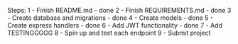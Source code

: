 Steps: 
    1 - Finish README.md - done
    2 - Finish REQUIREMENTS.md - done
    3 - Create database and migrations - done
    4 - Create models - done
    5 - Create express handlers - done
    6 - Add JWT functionality - done
    7 - Add TESTINGGGGG 
    8 - Spin up and test each endpoint
    9 - Submit project
